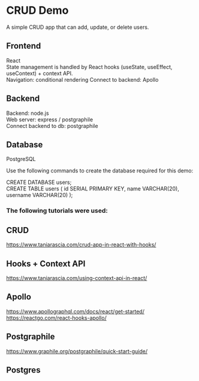 # CRUD Demo

A simple CRUD app that can add, update, or delete users.

## Frontend
React  
State management is handled by React hooks (useState, useEffect, useContext) + context API.   
Navigation: conditional rendering
Connect to backend: Apollo

## Backend
Backend: node.js  
Web server: express / postgraphile  
Connect backend to db: postgraphile

## Database
PostgreSQL  

Use the following commands to create the database required for this demo:

CREATE DATABASE users;  
CREATE TABLE users ( id SERIAL PRIMARY KEY, name VARCHAR(20), username VARCHAR(20) );  

### The following tutorials were used:

## CRUD
https://www.taniarascia.com/crud-app-in-react-with-hooks/

## Hooks + Context API
https://www.taniarascia.com/using-context-api-in-react/  

## Apollo
https://www.apollographql.com/docs/react/get-started/  
https://reactgo.com/react-hooks-apollo/

## Postgraphile
https://www.graphile.org/postgraphile/quick-start-guide/

## Postgres
